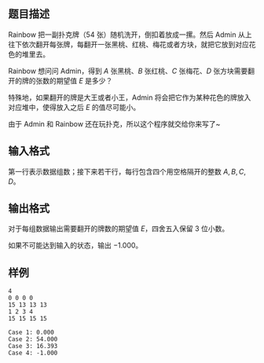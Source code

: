 ## 题目描述

Rainbow 把一副扑克牌（$54$ 张）随机洗开，倒扣着放成一摞。然后 Admin 从上往下依次翻开每张牌，每翻开一张黑桃、红桃、梅花或者方块，就把它放到对应花色的堆里去。

Rainbow 想问问 Admin，得到 $A$ 张黑桃、$B$ 张红桃、$C$ 张梅花、$D$ 张方块需要翻开的牌的张数的期望值 $E$ 是多少？

特殊地，如果翻开的牌是大王或者小王，Admin 将会把它作为某种花色的牌放入对应堆中，使得放入之后 $E$ 的值尽可能小。

由于 Admin 和 Rainbow 还在玩扑克，所以这个程序就交给你来写了~

## 输入格式

第一行表示数据组数；接下来若干行，每行包含四个用空格隔开的整数 $A,B,C,D$。

## 输出格式

对于每组数据输出需要翻开的牌数的期望值 $E$，四舍五入保留 $3$ 位小数。

如果不可能达到输入的状态，输出 $-1.000$。

## 样例

```input1
4
0 0 0 0
15 13 13 13
1 2 3 4
15 15 15 15
```

```output1
Case 1: 0.000
Case 2: 54.000
Case 3: 16.393
Case 4: -1.000
```
